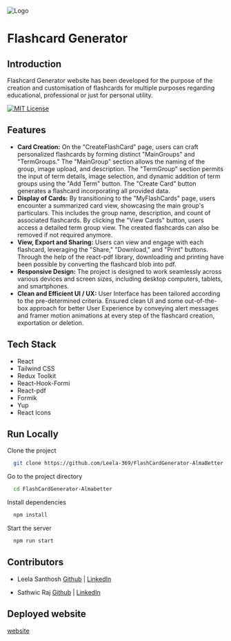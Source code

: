 
![Logo](https://www.almabetter.com/_next/image?url=https%3A%2F%2Falmablog-media.s3.ap-south-1.amazonaws.com%2FAlma_Better_Logo_4d9d929fe6.png&w=256&q=75)


# Flashcard Generator

## Introduction
Flashcard Generator website has been developed for the purpose of the creation and customisation of flashcards for multiple purposes regarding educational, professional or just for personal utility.

[![MIT License](https://img.shields.io/badge/License-MIT-green.svg)](https://choosealicense.com/licenses/mit/)



## Features

- **Card Creation:** On the "CreateFlashCard" page, users can craft personalized flashcards by forming distinct "MainGroups" and "TermGroups." The "MainGroup" section allows the naming of the group, image upload, and description. The "TermGroup" section permits the input of term details, image selection, and dynamic addition of term groups using the "Add Term" button. The "Create Card" button generates a flashcard incorporating all provided data.
- **Display of Cards:** By transitioning to the "MyFlashCards" page, users encounter a summarized card view, showcasing the main group's particulars. This includes the group name, description, and count of associated flashcards. By clicking the "View Cards" button, users access a detailed term group view. The created flashcards can also be removed if not required anymore.
- **View, Export and Sharing:** Users can view and engage with each flashcard, leveraging the "Share," "Download," and "Print" buttons. Through the help of the react-pdf library, downloading and printing have been possible by converting the flashcard blob into pdf.
- **Responsive Design:** The project is designed to work seamlessly across various devices and screen sizes, including desktop computers, tablets, and smartphones.
- **Clean and Efficient UI / UX:** User Interface has been tailored according to the pre-determined criteria. Ensured clean UI and some out-of-the-box approach for better User Experience by conveying alert messages and framer motion animations at every step of the flashcard creation, exportation or deletion.


## Tech Stack

- React
- Tailwind CSS
- Redux Toolkit
- React-Hook-Formi
- React-pdf
- Formik
- Yup
- React Icons
## Run Locally

Clone the project

```bash
  git clone https://github.com/Leela-369/FlashCardGenerator-AlmaBetter.git
```

Go to the project directory

```bash
  cd FlashCardGenerator-Almabetter
```

Install dependencies

```bash
  npm install
```

Start the server

```bash
  npm run start
```


## Contributors

- Leela Santhosh [Github](https://github.com/Leela-369) | [LinkedIn](https://www.linkedin.com/in/leela-santhosh-758a56223/)

- Sathwic Raj [Github](https://www.github.com/sathwic97) | [LinkedIn](https://www.linkedin.com/in/sathwic-raj/)


## Deployed website

[website](https://flash-card-generator-alma-better-qv1d.vercel.app/)